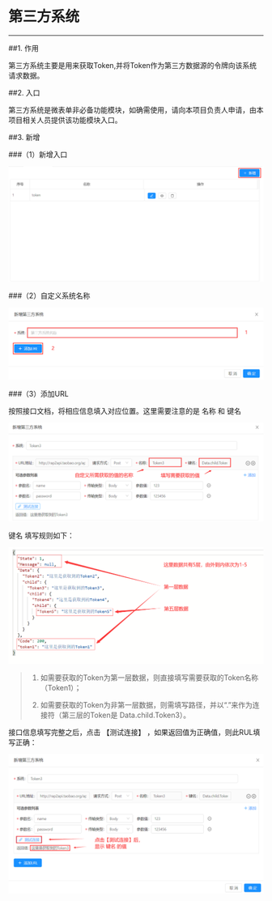 # 第三方系统
***

##1. 作用   

第三方系统主要是用来获取Token,并将Token作为第三方数据源的令牌向该系统请求数据。   

##2. 入口   

第三方系统是微表单非必备功能模块，如确需使用，请向本项目负责人申请，由本项目相关人员提供该功能模块入口。   

##3. 新增   

###（1）新增入口   

![第三方系统_新增入口][第三方系统_新增入口]   

###（2）自定义系统名称   

![第三方系统_新增步骤1][第三方系统_新增步骤1]   

###（3）添加URL   

按照接口文档，将相应信息填入对应位置。这里需要注意的是 名称 和 键名    

![第三方系统_新增步骤2][第三方系统_新增步骤2]   

键名 填写规则如下：   
   
![json数据格式][json数据格式]   

>1. 如需要获取的Token为第一层数据，则直接填写需要获取的Token名称（Token1）；   
>
>2. 如需要获取的Token为非第一层数据，则需填写路径，并以“.”来作为连接符（第三层的Token是 Data.child.Token3）。   

接口信息填写完整之后，点击 【测试连接】 ，如果返回值为正确值，则此RUL填写正确：   

![第三方系统_测试连接][第三方系统_测试连接]   



[第三方系统_新增入口]:./assets/第三方系统/第三方系统_新增入口.png    
[第三方系统_新增步骤1]:./assets/第三方系统/第三方系统_新增步骤1.png    
[第三方系统_新增步骤2]:./assets/第三方系统/第三方系统_新增步骤2.png
[json数据格式]:./assets/第三方系统/json数据格式.png
[第三方系统_测试连接]:./assets/第三方系统/第三方系统_测试连接.png
